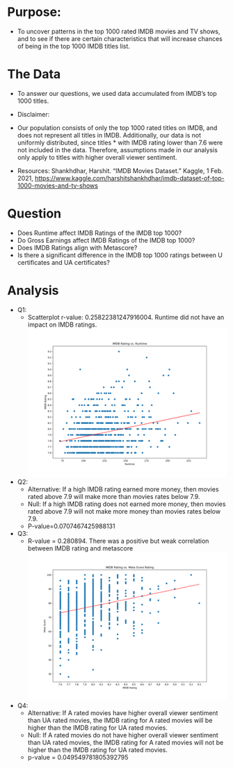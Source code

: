 # Purpose: 
* To uncover patterns in the top 1000 rated IMDB movies and TV shows, and to see if there are certain characteristics that will increase chances of being in the top 1000 IMDB titles list.

# The Data
* To answer our questions, we used data accumulated from IMDB’s top 1000 titles.

* Disclaimer: 
* Our population consists of only the top 1000 rated titles on IMDB, and does not represent all titles in IMDB. Additionally, our data is not uniformly distributed, since titles * with IMDB rating lower than 7.6 were not included in the data. Therefore, assumptions made in our analysis only apply to titles with higher overall viewer sentiment.

* Resources:
Shankhdhar, Harshit. “IMDB Movies Dataset.” Kaggle, 1 Feb. 2021, https://www.kaggle.com/harshitshankhdhar/imdb-dataset-of-top-1000-movies-and-tv-shows

# Question
* Does Runtime affect IMDB Ratings of the IMDB top 1000?
* Do Gross Earnings affect IMDB Ratings of the IMDB top 1000?
* Does IMDB Ratings align with Metascore?
* Is there a significant difference in the IMDB top 1000 ratings between U certificates and UA certificates?

# Analysis
* Q1: 
    * Scatterplot r-value: 0.25822381247916004. Runtime did not have an impact on IMDB ratings.
    ![IMDB V Runtime Scatterplt](/Figures/01_IMDB_v_Runtime_scatter.png "IMDB V Runtime")
* Q2: 
    * Alternative: If a high IMDB rating earned more money, then movies rated above 7.9 will make more than movies rates below 7.9.
    * Null: If a high IMDB rating does not earned more money, then movies rated above 7.9 will not make more money than movies rates below 7.9.
    * P-value=0.0707467425988131
* Q3: 
    * R-value = 0.280894. There was a positive but weak correlation between IMDB rating and metascore
    ![IMDB V Meta Scatterplt](/Figures/03_imdb_v_meta_scatter.png "IMDB V Scatterplt")
* Q4: 
    * Alternative: If A rated movies have higher overall viewer sentiment than UA rated movies, the IMDB rating for A rated movies will be higher than the IMDB rating for UA rated  movies.
    * Null: If A rated movies do not have higher overall viewer sentiment than UA rated movies, the IMDB rating for A rated movies will not be higher than the IMDB rating for UA rated movies.
    * p-value = 0.049549781805392795






